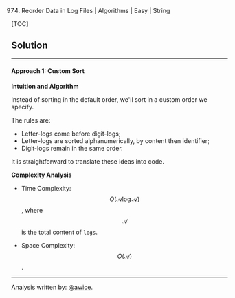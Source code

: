 974. Reorder Data in Log Files | Algorithms | Easy | String

[TOC]

## Solution
---
#### Approach 1: Custom Sort

**Intuition and Algorithm**

Instead of sorting in the default order, we'll sort in a custom order we specify.

The rules are:

* Letter-logs come before digit-logs;
* Letter-logs are sorted alphanumerically, by content then identifier;
* Digit-logs remain in the same order.

It is straightforward to translate these ideas into code.



**Complexity Analysis**

* Time Complexity:  $$O(\mathcal{A}\log \mathcal{A})$$, where $$\mathcal{A}$$ is the total content of `logs`.

* Space Complexity:  $$O(\mathcal{A})$$.




---


Analysis written by: [@awice](https://leetcode.com/awice).

